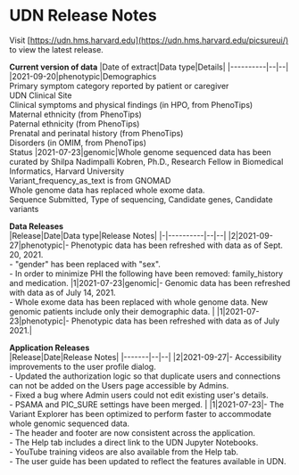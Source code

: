 # UDN Release Notes

Visit [https://udn.hms.harvard.edu](https://udn.hms.harvard.edu/picsureui/) to view the latest release. <p>
<b> Current version of data</b>
|Date of extract|Data type|Details|
|----------|--|--|
|2021-09-20|phenotypic|Demographics <br> Primary symptom category reported by patient or caregiver <br> UDN Clinical Site <br> Clinical symptoms and physical findings (in HPO, from PhenoTips) <br> Maternal ethnicity (from PhenoTips) <br> Paternal ethnicity (from PhenoTips) <br> Prenatal and perinatal history (from PhenoTips) <br> Disorders (in OMIM, from PhenoTips) <br> Status
|2021-07-23|genomic|Whole genome sequenced data has been curated by Shilpa Nadimpalli Kobren, Ph.D., Research Fellow in Biomedical Informatics, Harvard University <br>Variant_frequency_as_text is from GNOMAD <br>Whole genome data has replaced whole exome data. <br>Sequence Submitted, Type of sequencing, Candidate genes, Candidate variants 

<b> Data Releases </b> <br>
|Release|Date|Data type|Release Notes|
|-|----------|--|--|
|2|2021-09-27|phenotypic|- Phenotypic data has been refreshed with data as of Sept. 20, 2021. <br> - "gender" has been replaced with "sex". <br> - In order to minimize PHI the following have been removed: family_history and medication. 
|1|2021-07-23|genomic|- Genomic data has been refreshed with data as of July 14, 2021. <br> - Whole exome data has been replaced with whole genome data. New genomic patients include only their demographic data. |
|1|2021-07-23|phenotypic|- Phenotypic data has been refreshed with data as of July 2021.|

<b> Application Releases </b> </br> 
|Release|Date|Release Notes|
|-------|--|--|
|2|2021-09-27|- Accessibility improvements to the user profile dialog. <br> - Updated the authorization logic so that duplicate users and connections can not be added on the Users page accessible by Admins. <br> - Fixed a bug where Admin users could not edit existing user's details. <br> - PSAMA and PIC_SURE settings have been merged. |
|1|2021-07-23|- The Variant Explorer has been optimized to perform faster to accommodate whole genomic sequenced data. <br> - The header and footer are now consistent across the application. <br> - The Help tab includes a direct link to the UDN Jupyter Notebooks.  <br> - YouTube training videos are also available from the Help tab. <br> - The user guide has been updated to reflect the features available in UDN. </p>

